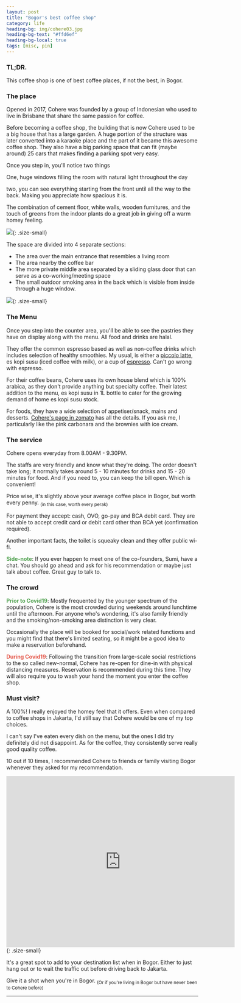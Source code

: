 ```yaml
---
layout: post
title: "Bogor's best coffee shop"
category: life
heading-bg: img/cohere03.jpg
heading-bg-text: "#ffd6ef"
heading-bg-local: true
tags: [misc, pin]
---
```



### TL;DR.

This coffee shop is one of best coffee places, if not the best, in Bogor.

### The place

Opened in 2017, Cohere was founded by a group of Indonesian who used to live in Brisbane that share the same passion for coffee.

Before becoming a coffee shop, the building that is now Cohere used to be a big house that has a large garden.
A huge portion of the structure was later converted into a karaoke place and the part of it became this awesome coffee shop.
They also have a big parking space that can fit (maybe around) 25 cars that makes finding a parking spot very easy.

Once you step in, you'll notice two things

One, huge windows filling the room with natural light throughout the day

two, you can see everything starting from the front until all the way to the back. Making you appreciate how spacious it is.

The combination of cement floor, white walls, wooden furnitures, and the touch of greens from the indoor plants do a great job in giving off a warm homey feeling.

![](/assets/img/cohere04.jpg){: .size-small}

The space are divided into 4 separate sections:
- The area over the main entrance that resembles a living room
- The area nearby the coffee bar  
- The more private middle area separated by a sliding glass door that can serve as a co-working/meeting space
- The small outdoor smoking area in the back which is visible from inside through a huge window.

![](/assets/img/cohere02.jpg){: .size-small}

### The Menu

Once you step into the counter area, you'll be able to see the pastries they have on display along with the menu. All food and drinks are halal.

They offer the common espresso based as well as non-coffee drinks which includes selection of healthy smoothies.
My usual, is either a [piccolo latte](https://www.cafeculture.com/industry/general-interest/what-is-a-piccolo-latte), es kopi susu (iced coffee with milk), or a cup of [espresso](https://en.wikipedia.org/wiki/Espresso).
Can't go wrong with espresso.

For their coffee beans, Cohere uses its own house blend which is 100% arabica, as they don't provide anything but specialty coffee.
Their latest addition to the menu, es kopi susu in 1L bottle to cater for the growing demand of home es kopi susu stock.

For foods, they have a wide selection of appetiser/snack, mains and desserts.
[Cohere's page in zomato](https://www.zomato.com/jakarta/cohere-bogor-timur-bogor) has all the details.
If you ask me, I particularly like the pink carbonara and the brownies with ice cream.

### The service

Cohere opens everyday from 8.00AM - 9.30PM.

The staffs are very friendly and know what they're doing.
The order doesn't take long; it normally takes around 5 - 10 minutes for drinks and 15 - 20 minutes for food.
And if you need to, you can keep the bill open. Which is convenient!

Price wise, it's slightly above your average coffee place in Bogor, but worth every penny. <sub> (in this case, worth every perak)</sub>

For payment they accept: cash, OVO, go-pay and BCA debit card.
They are not able to accept credit card or debit card other than BCA yet (confirmation required).

Another important facts, the toilet is squeaky clean and they offer public wi-fi.

<b style="color:#50A14F">Side-note</b>: If you ever happen to meet one of the co-founders, Sumi, have a chat.
You should go ahead and ask for his recommendation or maybe just talk about coffee.
Great guy to talk to.

### The crowd

<b style="color:#50A14F">Prior to Covid19</b>: Mostly frequented by the younger spectrum of the population, Cohere is the most crowded during weekends around lunchtime until the afternoon. For anyone who's wondering, it's also family friendly and the smoking/non-smoking area distinction is very clear.

Occasionally the place will be booked for social/work related functions and you might find that there's limited seating, so it might be a good idea to make a reservation beforehand.

<b style="color:#E45649">During Covid19</b>: Following the transition from large-scale social restrictions to the so called new-normal,
Cohere has re-open for dine-in with physical distancing measures. Reservation is recommended during this time.
They will also require you to wash your hand the moment you enter the coffee shop.


### Must visit?

A 100%! I really enjoyed the homey feel that it offers. Even when compared to coffee shops in Jakarta, I'd still say that Cohere would be one of my top choices.

I can't say I've eaten every dish on the menu, but the ones I did try definitely did not disappoint.
As for the coffee, they consistently serve really good quality coffee.

10 out if 10 times, I recommended Cohere to friends or family visiting Bogor whenever they asked for my recommendation.

<iframe src="https://www.google.com/maps/embed?pb=!1m18!1m12!1m3!1d3963.3331457576564!2d106.81021931466412!3d-6.605459395223172!2m3!1f0!2f0!3f0!3m2!1i1024!2i768!4f13.1!3m3!1m2!1s0x2e69c5de710a1311%3A0x7bb49088d326fd02!2sCohere!5e0!3m2!1sen!2sid!4v1596386386914!5m2!1sen!2sid" width="600" height="450" frameborder="0" style="border:0;" allowfullscreen="" aria-hidden="false" tabindex="0"></iframe>{: .size-small}

It's a great spot to add to your destination list when in Bogor. Either to just hang out or to wait the traffic out before driving back to Jakarta.

Give it a shot when you're in Bogor. <sub>(Or if you're living in Bogor but have never been to Cohere before)</sub>

---
